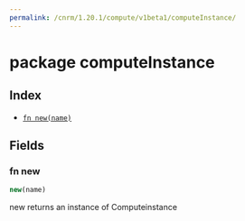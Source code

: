 ```yaml
---
permalink: /cnrm/1.20.1/compute/v1beta1/computeInstance/
---
```


# package computeInstance



## Index

* [`fn new(name)`](#fn-new)

## Fields

### fn new

```ts
new(name)
```

new returns an instance of Computeinstance